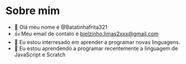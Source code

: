 # Sobre mim
- 👋 Olá meu nome é @Batatinhafrita321
- :+1: Meu email de contato é bielzinho.limas2xxx@gmail.com
- 👀 Eu estou interresado em aprender a programar novas linguagens.
- 🌱 Eu estou aprendendo a programar recentemente a linguagem de JavaScript e Scratch
